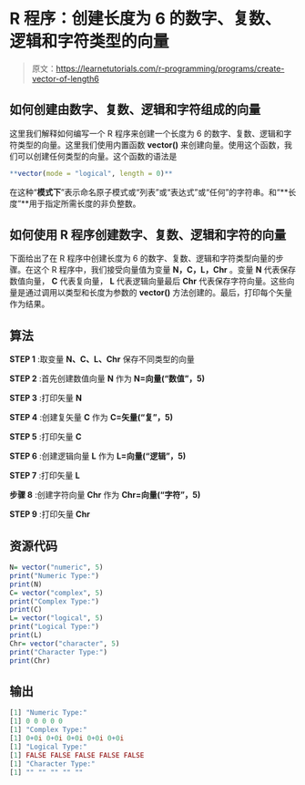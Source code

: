 # R 程序：创建长度为 6 的数字、复数、逻辑和字符类型的向量

> 原文：<https://learnetutorials.com/r-programming/programs/create-vector-of-length6>

## 如何创建由数字、复数、逻辑和字符组成的向量

这里我们解释如何编写一个 R 程序来创建一个长度为 6 的数字、复数、逻辑和字符类型的向量。这里我们使用内置函数 **vector()** 来创建向量。使用这个函数，我们可以创建任何类型的向量。这个函数的语法是

```r
**vector(mode = "logical", length = 0)** 

```

在这种“**模式下**”表示命名原子模式或“列表”或“表达式”或“任何”的字符串。和“**长度”**用于指定所需长度的非负整数。

## 如何使用 R 程序创建数字、复数、逻辑和字符的向量

下面给出了在 R 程序中创建长度为 6 的数字、复数、逻辑和字符类型向量的步骤。在这个 R 程序中，我们接受向量值为变量 **N，C，L，Chr** 。变量 **N** 代表保存数值向量， **C** 代表复向量， **L** 代表逻辑向量最后 **Chr** 代表保存字符向量。这些向量是通过调用以类型和长度为参数的 **vector()** 方法创建的。最后，打印每个矢量作为结果。

## 算法

**STEP 1** :取变量 **N、C、L、Chr** 保存不同类型的向量

**STEP 2** :首先创建数值向量 **N** 作为 **N=向量(“数值”，5)**

**STEP 3** :打印矢量 **N**

**STEP 4** :创建复矢量 **C** 作为 **C=矢量(“复”，5)**

**STEP 5** :打印矢量 **C**

**STEP 6** :创建逻辑向量 **L** 作为 **L=向量(“逻辑”，5)**

**STEP 7** :打印矢量 **L**

**步骤 8** :创建字符向量 **Chr** 作为 **Chr=向量(“字符”，5)**

**STEP 9** :打印矢量 **Chr**

## 资源代码

```r
N= vector("numeric", 5)
print("Numeric Type:")
print(N)
C= vector("complex", 5)
print("Complex Type:")
print(C)
L= vector("logical", 5)
print("Logical Type:")
print(L)
Chr= vector("character", 5)
print("Character Type:")
print(Chr)

```

## 输出

```r
[1] "Numeric Type:"
[1] 0 0 0 0 0
[1] "Complex Type:"
[1] 0+0i 0+0i 0+0i 0+0i 0+0i
[1] "Logical Type:"
[1] FALSE FALSE FALSE FALSE FALSE
[1] "Character Type:"
[1] "" "" "" "" "" 
```